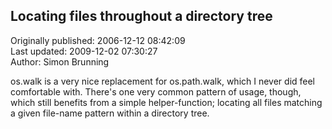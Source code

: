 ## Locating files throughout a directory tree  
Originally published: 2006-12-12 08:42:09  
Last updated: 2009-12-02 07:30:27  
Author: Simon Brunning  
  
os.walk is a very nice replacement for os.path.walk, which I never did feel comfortable with. There's one very common pattern of usage, though, which still benefits from a simple helper-function; locating all files matching a given file-name pattern within a directory tree.
